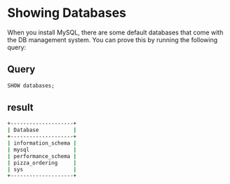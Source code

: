 # Showing Databases

When you install MySQL, there are some default databases that come with the DB management system. You can prove this by running the following query:

## Query

```sql
SHOW databases;
```

## result

```bash
+--------------------+
| Database           |
+--------------------+
| information_schema |
| mysql              |
| performance_schema |
| pizza_ordering     |
| sys                |
+--------------------+
```
